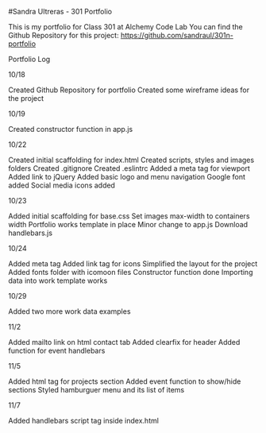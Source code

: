 
#Sandra Ultreras - 301 Portfolio

This is my portfolio for Class 301 at Alchemy Code Lab
You can find the Github Repository for this project: https://github.com/sandraul/301n-portfolio

Portfolio Log

10/18

Created Github Repository for portfolio
Created some wireframe ideas for the project

10/19

Created constructor function in app.js

10/22

Created initial scaffolding for index.html
Created scripts, styles and images folders
Created .gitignore
Created .eslintrc
Added a meta tag for viewport
Added link to jQuery
Added basic logo and menu navigation
Google font added
Social media icons added

10/23

Added initial scaffolding for base.css
Set images max-width to containers width
Portfolio works template in place
Minor change to app.js
Download handlebars.js

10/24

Added meta tag
Added link tag for icons
Simplified the layout for the project
Added fonts folder with icomoon files
Constructor function done
Importing data into work template works

10/29

Added two more work data examples

11/2

Added mailto link on html contact tab
Added clearfix for header
Added function for event handlebars

11/5

Added html tag for projects section
Added event function to show/hide sections
Styled hamburguer menu and its list of items

11/7

Added handlebars script tag inside index.html
